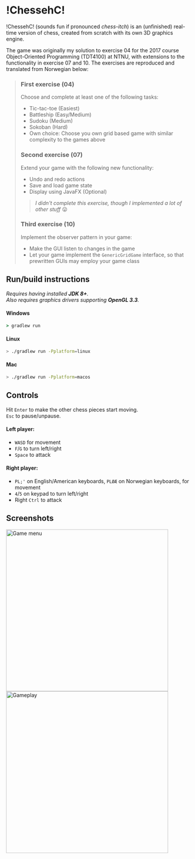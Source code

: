 # !ChessehC!

!ChessehC! (sounds fun if pronounced *chess-itch*) is an (unfinished) real-time version of chess, created from scratch with its own 3D graphics engine.

The game was originally my solution to exercise 04 for the 2017 course Object-Oriented Programming (TDT4100) at NTNU, with extensions to the functionality in exercise 07 and 10. The exercises are reproduced and translated from Norwegian below:
> ### First exercise (04)
> 
> Choose and complete at least one of the following tasks:
>  * Tic-tac-toe (Easiest)
>  * Battleship (Easy/Medium)
>  * Sudoku (Medium)
>  * Sokoban (Hard)
>  * Own choice: Choose you own grid based game with similar complexity to the games above
> 
> ### Second exercise (07)
> Extend your game with the following new functionality:
>  * Undo and redo actions
>  * Save and load game state
>  * Display using JavaFX (Optional)
> 
> > *I didn't complete this exercise, though I implemented a lot of other stuff* :stuck_out_tongue:
> 
> ### Third exercise (10)
> Implement the observer pattern in your game:
>  * Make the GUI listen to changes in the game
>  * Let your game implement the `GenericGridGame` interface, so that prewritten GUIs may employ your game class

## Run/build instructions
_Requires having installed **JDK 8+**._
_<br>Also requires graphics drivers supporting **OpenGL 3.3**._

#### Windows
```cmd
> gradlew run
```

#### Linux
```bash
> ./gradlew run -Pplatform=linux
```

#### Mac
```bash
> ./gradlew run -Pplatform=macos
```

## Controls
Hit `Enter` to make the other chess pieces start moving.
<br>
`Esc` to pause/unpause.

#### Left player:
 * `WASD` for movement
 * `F`/`G` to turn left/right
 * `Space` to attack

#### Right player:
 * `PL;'` on English/American keyboards, `PLØÆ` on Norwegian keyboards, for movement
 * `4`/`5` on keypad to turn left/right
 * Right `Ctrl` to attack

## Screenshots
<img src="img/Menu.gif" alt="Game menu" width="441px"/> <img src="img/Gameplay.gif" alt="Gameplay" width="441px"/>

